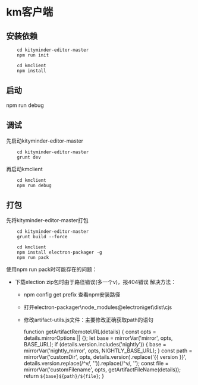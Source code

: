 # km客户端

## 安装依赖

        cd kityminder-editor-master
        npm run init

        cd kmclient
        npm install

## 启动
npm run debug

## 调试
先启动kityminder-editor-master

        cd kityminder-editor-master
        grunt dev

再启动kmclient

        cd kmclient
        npm run debug

## 打包
先将kityminder-editor-master打包

        cd kityminder-editor-master
        grunt build --force

        cd kmclient
        npm install electron-packager -g
        npm run pack

使用npm run pack时可能存在的问题：
- 下载election zip包时由于路径错误(多一个v)，报404错误
解决方法：
    - npm config get prefix 查看npm安装路径
    - 打开electron-packager\node_modules\@electron\get\dist\cjs
    - 修改artifact-utils.js文件：主要修改正确获取path的语句
        
        function getArtifactRemoteURL(details) {
                const opts = details.mirrorOptions || {};
                let base = mirrorVar('mirror', opts, BASE_URL);
                if (details.version.includes('nightly')) {
                        base = mirrorVar('nightly_mirror', opts, NIGHTLY_BASE_URL);
                }
                const path = mirrorVar('customDir', opts, details.version).replace('{{ version }}', details.version.replace(/^v/, '')).replace(/^v/, '');
                const file = mirrorVar('customFilename', opts, getArtifactFileName(details));
                return `${base}${path}/${file}`;
        }